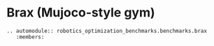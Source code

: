 # Brax (Mujoco-style gym)

```{eval-rst}
.. automodule:: robotics_optimization_benchmarks.benchmarks.brax
   :members:
```
